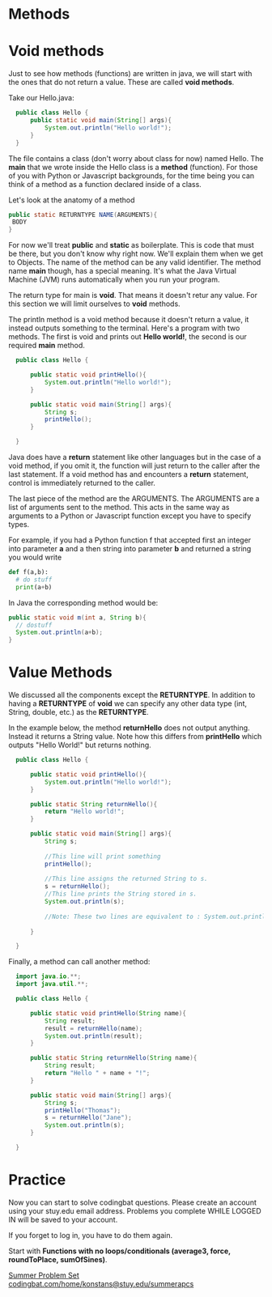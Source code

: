 
# Methods

# Void methods

Just to see how methods (functions) are written in java, we will start with the ones that do not return a value. These are called **void methods**.

Take our Hello.java:

```java
  public class Hello {
      public static void main(String[] args){
          System.out.println("Hello world!");
      }
  }
```

The file contains a class (don't worry about class for now) named Hello. 
The  **main** that we wrote inside the Hello class is a **method** (function). 
For those of you with Python or Javascript backgrounds, for the time being you 
can think of a method as a function declared inside of a class.

Let's look at the anatomy of a method
```java
public static RETURNTYPE NAME(ARGUMENTS){
 BODY
}
```

For now we'll treat **public** and **static** as boilerplate. This is 
code that must be there, but you don't know why right now. We'll
explain them when we get to Objects. The name of the method can be any
valid identifier. The method name **main** though, has a special
meaning. It's what the Java Virtual Machine (JVM) runs automatically
when you run your program. 

The return type for main is **void**. That means it doesn't retur any value. 
For this section we will limit ourselves to **void** methods. 

The println method is a void method because it doesn't return a value, it instead outputs something to the terminal.
Here's a program  with two methods. The first is void and prints out **Hello world!**, the second
is our required **main** method.


```java
  public class Hello {

      public static void printHello(){
          System.out.println("Hello world!");
      }

      public static void main(String[] args){
          String s;
          printHello();
      }

  }
```


Java does have a **return** statement like other languages but in the
case of a void method, if you omit it, the function will just return
to the caller after the last statement. If a void method has and
encounters a **return** statement, control is immediately returned to
the caller.

The last piece of the method are the ARGUMENTS. The ARGUMENTS are a
list of arguments sent to the method. This acts in the same way as
arguments to a Python or Javascript function except you have to
specify types. 

For example, if you had a Python function f that accepted
first an integer into parameter **a** and a then  string into parameter
**b** and returned a string you would write


```python
def f(a,b):
  # do stuff
  print(a+b)
```


In Java the corresponding method would be:
```java
public static void m(int a, String b){
  // dostuff
  System.out.println(a+b);
}
```


# Value Methods

We discussed all the components except the **RETURNTYPE**. In addition
to having a **RETURNTYPE** of **void** we can specify any other data 
type (int, String, double, etc.) as the **RETURNTYPE**. 

In the example below, the method **returnHello**
does not output anything. Instead it returns a String value. Note how
this differs from **printHello** which outputs "Hello World!" but
returns nothing.


```java
  public class Hello {

      public static void printHello(){
          System.out.println("Hello world!");
      }

      public static String returnHello(){
          return "Hello world!";
      }

      public static void main(String[] args){
          String s;
          
          //This line will print something
          printHello();
          
          //This line assigns the returned String to s.
          s = returnHello();
          //This line prints the String stored in s.
          System.out.println(s);
          
          //Note: These two lines are equivalent to : System.out.println(returnHello());
          
      }

  }
```


Finally, a method can call another method:

```java
  import java.io.**;
  import java.util.**;

  public class Hello {

      public static void printHello(String name){
          String result;
          result = returnHello(name);
          System.out.println(result);
      }

      public static String returnHello(String name){
          String result;
          return "Hello " + name + "!";
      }

      public static void main(String[] args){
          String s;
          printHello("Thomas");
          s = returnHello("Jane");
          System.out.println(s);
      }

  }
```


# Practice
Now you can start to solve codingbat questions. Please create an account using your stuy.edu email address. Problems you complete WHILE LOGGED IN will be saved to your account. 

If you forget to log in, you have to do them again. 

Start with **Functions with no loops/conditionals (average3, force, roundToPlace, sumOfSines)**.

[Summer Problem Set codingbat.com/home/konstans@stuy.edu/summerapcs](https://codingbat.com/home/konstans@stuy.edu/summerapcs)
